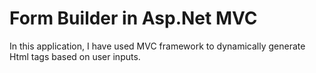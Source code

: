# Form Builder in Asp.Net MVC

In this application, I have used MVC framework to dynamically generate Html tags based on user inputs.
